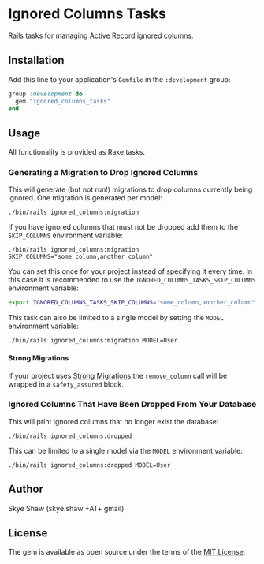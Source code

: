 # Ignored Columns Tasks

Rails tasks for managing
[Active Record ignored columns](https://api.rubyonrails.org/v7.0.6/classes/ActiveRecord/ModelSchema/ClassMethods.html#method-i-ignored_columns-3D).

## Installation

Add this line to your application's `Gemfile` in the `:development` group:

```ruby
group :development do
  gem "ignored_columns_tasks"
end
```

## Usage

All functionality is provided as Rake tasks.

### Generating a Migration to Drop Ignored Columns

This will generate (but not run!) migrations to drop columns currently being ignored. One migration is generated per model:

```
./bin/rails ignored_columns:migration
```

If you have ignored columns that must not be dropped add them to the `SKIP_COLUMNS` environment variable:

```
./bin/rails ignored_columns:migration SKIP_COLUMNS="some_column,another_column"
```

You can set this once for your project instead of specifying it every time.
In this case it is recommended to use the `IGNORED_COLUMNS_TASKS_SKIP_COLUMNS` environment variable:

```sh
export IGNORED_COLUMNS_TASKS_SKIP_COLUMNS="some_column,another_column"
```

This task can also be limited to a single model by setting the `MODEL` environment variable:

```
./bin/rails ignored_columns:migration MODEL=User
```

#### Strong Migrations

If your project uses [Strong Migrations](https://github.com/ankane/strong_migrations) the `remove_column` call
will be wrapped in a `safety_assured` block.

### Ignored Columns That Have Been Dropped From Your Database

This will print ignored columns that no longer exist the database:

```
./bin/rails ignored_columns:dropped
```

This can be limited to a single model via the `MODEL` environment variable:

```
./bin/rails ignored_columns:dropped MODEL=User
```

## Author

Skye Shaw (skye.shaw +AT+ gmail)

## License

The gem is available as open source under the terms of the [MIT License](https://opensource.org/licenses/MIT).
